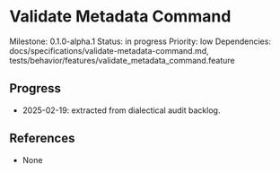 # Validate Metadata Command
Milestone: 0.1.0-alpha.1
Status: in progress
Priority: low
Dependencies: docs/specifications/validate-metadata-command.md, tests/behavior/features/validate_metadata_command.feature

## Progress
- 2025-02-19: extracted from dialectical audit backlog.

## References
- None
